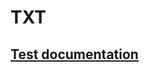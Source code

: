 # TXT
## [Test documentation](https://docs.google.com/spreadsheets/d/1SZHCWcM41Egqbt6joJ105lW-Kb3xhCc9CvUgrA-86lc/edit#gid=873722432)
